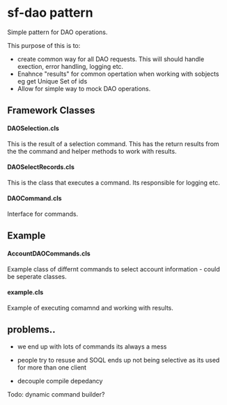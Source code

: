 # sf-dao pattern
Simple pattern for DAO operations.

This purpose of this is to:

- create common way for all DAO requests. This will should handle exection, error handling, logging etc.
- Enahnce "results" for common opertation when working with sobjects eg get Unique Set of ids
- Allow for simple way to mock DAO operations.

## Framework Classes

#### DAOSelection.cls

This is the result of a selection command. This has the return results from the the command and helper methods to work with results.

#### DAOSelectRecords.cls

This is the class that executes a command. Its responsible for logging etc.


#### DAOCommand.cls

Interface for commands.

## Example

#### AccountDAOCommands.cls

Example class of differnt commands to select account information - could be seperate classes.

#### example.cls

Example of executing comamnd and working with results.

## problems..

- we end up with lots of commands its always a mess

- people try to resuse and SOQL ends up not being selective as its used for more than one client

- decouple compile depedancy

Todo: dynamic command builder?